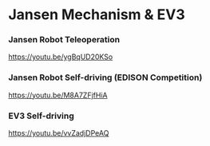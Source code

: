 # Jansen Mechanism &amp; EV3

### Jansen Robot Teleoperation        
https://youtu.be/ygBqUD20KSo

### Jansen Robot Self-driving (EDISON Competition)        
https://youtu.be/M8A7ZFjfHiA

### EV3 Self-driving      
https://youtu.be/vvZadjDPeAQ
